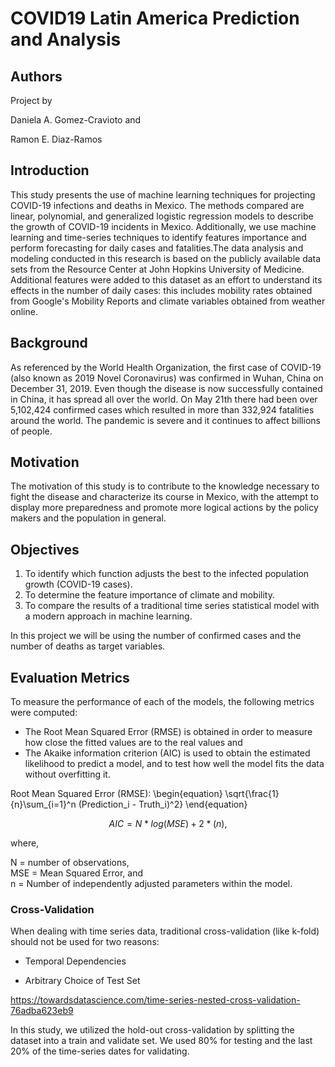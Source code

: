 # COVID19 Latin America Prediction and Analysis

## Authors

Project by 

Daniela A. Gomez-Cravioto and

Ramon E. Diaz-Ramos

## Introduction

This study presents the use of machine learning techniques for projecting COVID-19 infections and deaths in Mexico. The methods compared are linear, polynomial, and generalized logistic regression models to describe the growth of COVID-19 incidents in Mexico. Additionally, we use machine learning and time-series techniques to identify features importance and perform forecasting for daily cases and fatalities.The data analysis and modeling conducted in this research is based on the publicly available data sets from the Resource Center at John Hopkins University of Medicine. Additional features were added to this dataset as an effort to understand its effects in the number of daily cases: this includes mobility rates obtained from Google's Mobility Reports and climate variables obtained from weather online.

## Background

As referenced by the World Health Organization, the first case of COVID-19 (also known as 2019 Novel Coronavirus) was confirmed in Wuhan, China on December 31, 2019. Even though the disease is now successfully contained in China, it has spread all over the world. On May 21th there had been over 5,102,424 confirmed cases which resulted in more than 332,924 fatalities around the world. The pandemic is severe and it continues to affect billions of people.

## Motivation

The motivation of this study is to contribute to the knowledge necessary to fight the disease and characterize its course in Mexico, with the attempt to display more preparedness and promote more logical actions by the policy makers and the population in general.

## Objectives

1. To identify which function adjusts the best to the infected population growth (COVID-19 cases).
2. To determine the feature importance of climate and mobility.
3. To compare the results of a traditional time series statistical model with a modern approach in machine learning.

In this project we will be using the number of confirmed cases and the number of deaths as target variables.

## Evaluation Metrics

To measure the performance of each of the models, the following metrics were computed: 
- The Root Mean Squared Error (RMSE) is obtained in order to measure how close the fitted values are to the real values and 
- The Akaike information criterion (AIC) is used to obtain the estimated likelihood to predict a model, and to test how well the model fits the data without overfitting it.

Root Mean Squared Error (RMSE):
\begin{equation}
     \sqrt{\frac{1}{n}\sum_{i=1}^n (Prediction_i - Truth_i)^2}
\end{equation}


$$ AIC= N*log(MSE) + 2*(n), $$

where,

N = number of observations,\
MSE = Mean Squared Error, and\
n = Number of independently adjusted parameters within the model.

### Cross-Validation

When dealing with time series data, traditional cross-validation (like k-fold) should not be used for two reasons:

- Temporal Dependencies

- Arbitrary Choice of Test Set

https://towardsdatascience.com/time-series-nested-cross-validation-76adba623eb9


In this study, we utilized the hold-out cross-validation by splitting the dataset into a train and validate set. 
We used 80% for testing and the last 20% of the time-series dates for validating.

